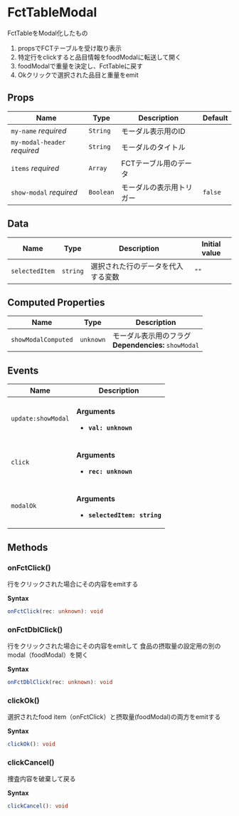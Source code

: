 # FctTableModal

FctTableをModal化したもの
1. propsでFCTテーブルを受け取り表示
2. 特定行をclickすると品目情報をfoodModalに転送して開く
3. foodModalで重量を決定し、FctTableに戻す
4. Okクリックで選択された品目と重量をemit

## Props

| Name                         | Type      | Description  | Default |
| ---------------------------- | --------- | ------------ | ------- |
| `my-name` *required*         | `String`  | モーダル表示用のID   |         |
| `my-modal-header` *required* | `String`  | モーダルのタイトル    |         |
| `items` *required*           | `Array`   | FCTテーブル用のデータ |         |
| `show-modal` *required*      | `Boolean` | モーダルの表示用トリガー | `false` |

## Data

| Name           | Type     | Description       | Initial value |
| -------------- | -------- | ----------------- | ------------- |
| `selectedItem` | `string` | 選択された行のデータを代入する変数 | `""`          |

## Computed Properties

| Name                | Type      | Description                                   |
| ------------------- | --------- | --------------------------------------------- |
| `showModalComputed` | `unknown` | モーダル表示用のフラグ<br/>**Dependencies:** `showModal` |

## Events

| Name               | Description                                                         |
| ------------------ | ------------------------------------------------------------------- |
| `update:showModal` | <br/>**Arguments**<br/><ul><li>**`val: unknown`**</li></ul>         |
| `click`            | <br/>**Arguments**<br/><ul><li>**`rec: unknown`**</li></ul>         |
| `modalOk`          | <br/>**Arguments**<br/><ul><li>**`selectedItem: string`**</li></ul> |

## Methods

### onFctClick()

行をクリックされた場合にその内容をemitする

**Syntax**

```typescript
onFctClick(rec: unknown): void
```

### onFctDblClick()

行をクリックされた場合にその内容をemitして
食品の摂取量の設定用の別のmodal（foodModal）を開く

**Syntax**

```typescript
onFctDblClick(rec: unknown): void
```

### clickOk()

選択されたfood item（onFctClick）と摂取量(foodModal)の両方をemitする

**Syntax**

```typescript
clickOk(): void
```

### clickCancel()

捜査内容を破棄して戻る

**Syntax**

```typescript
clickCancel(): void
```

